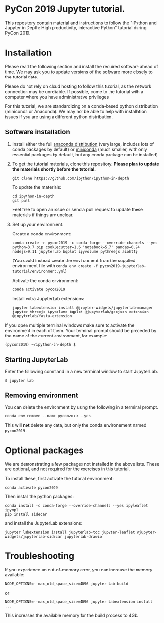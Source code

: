 # PyCon 2019 Jupyter tutorial.

This repository contain material and instructions to follow the "IPython and Jupyter in Depth: High productivity, interactive Python" tutorial during PyCon 2019.

# Installation

Please read the following section and install the required software ahead of
time. We may ask you to update versions of the software more closely to the
tutorial date.

Please do not rely on cloud hosting to follow this tutorial, as the network
connection may be unreliable. If possible, come to the tutorial with a computer
where you have administrative privileges.

For this tutorial, we are standardizing on a conda-based python distribution
(miniconda or Anaconda). We may not be able to help with installation issues if
you are using a different python distribution.

## Software installation

1. Install either the full [anaconda
   distribution](https://www.anaconda.com/download/) (very large, includes lots
   of conda packages by default) or
   [miniconda](https://conda.io/miniconda.html) (much smaller, with only
   essential packages by default, but any conda package can be installed).

2. To get the tutorial materials, clone this repository. **Please plan to update the materials shortly before the tutorial.**

    ```
    git clone https://github.com/ipython/ipython-in-depth
    ```

    To update the materials:
    ```
    cd ipython-in-depth
    git pull
    ```

    Feel free to open an issue or send a pull request to update these materials if things are unclear.

3. Set up your environment.

    Create a conda environment:

    ```
    conda create -n pycon2019 -c conda-forge --override-channels --yes python=3.7 pip cookiecutter=1.6 'notebook=5.7' pandas=0.24 nodejs=9.11 jupyterlab bqplot ipyvolume pythreejs aiohttp
    ```

    (You could instead create the environment from the supplied environment file with `conda env create -f pycon2019-jupyterlab-tutorial/environment.yml`)

    Activate the conda environment:

    ```
    conda activate pycon2019
    ```

    Install extra JupyterLab extensions:

    ```
    jupyter labextension install @jupyter-widgets/jupyterlab-manager jupyter-threejs ipyvolume bqplot @jupyterlab/geojson-extension @jupyterlab/fasta-extension
    ```

If you open multiple terminal windows make sure to activate the environment in each of them. Your terminal prompt should be preceded by the name of the current environment, for example:
```
(pycon2019) ~/ipython-in-depth $
```


## Starting JupyterLab

Enter the following command in a new terminal window to start JupyterLab.

```
$ jupyter lab
```

## Removing environment

You can delete the environment by using the following in a terminal prompt.

```
conda env remove --name pycon2019 --yes
```

This will **not** delete any data, but only the conda environement named `pycon2019` .

# Optional packages

We are demonstrating a few packages not installed in the above lists. These are
optional, and not required for the exercises in this tutorial.

To install these, first activate the tutorial environment:

```
conda activate pycon2019
```

Then install the python packages:
```
conda install -c conda-forge --override-channels --yes ipyleaflet ipympl
pip install sidecar 
```

and install the JupyterLab extensions:
```
jupyter labextension install jupyterlab-toc jupyter-leaflet @jupyter-widgets/jupyterlab-sidecar jupyterlab-drawio
```

# Troubleshooting

If you experience an out-of-memory error, you can increase the memory available:
```
NODE_OPTIONS=--max_old_space_size=4096 jupyter lab build
```
or
```
NODE_OPTIONS=--max_old_space_size=4096 jupyter labextension install ...
```
This increases the available memory for the build process to 4Gb.
